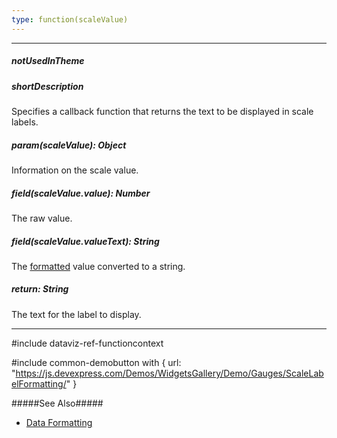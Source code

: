 ```yaml
---
type: function(scaleValue)
---
```

---
##### notUsedInTheme

##### shortDescription
Specifies a callback function that returns the text to be displayed in scale labels.

##### param(scaleValue): Object
Information on the scale value.

##### field(scaleValue.value): Number
The raw value.

##### field(scaleValue.valueText): String
The [formatted]({basewidgetpath}/Configuration/label/#format) value converted to a string.

##### return: String
The text for the label to display.

---
#include dataviz-ref-functioncontext

#include common-demobutton with {
    url: "https://js.devexpress.com/Demos/WidgetsGallery/Demo/Gauges/ScaleLabelFormatting/"
}

#####See Also#####
- [Data Formatting](/concepts/05%20Widgets/zz%20Common/10%20Data%20Visualization%20Widgets/30%20Data%20Formatting '/Documentation/Guide/Widgets/Common/Data_Visualization_Widgets/Data_Formatting/')